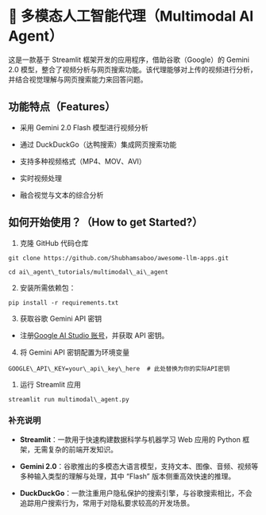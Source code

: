 # 🧬 多模态人工智能代理（Multimodal AI Agent）

这是一款基于 Streamlit 框架开发的应用程序，借助谷歌（Google）的 Gemini 2.0 模型，整合了视频分析与网页搜索功能。该代理能够对上传的视频进行分析，并结合视觉理解与网页搜索能力来回答问题。

## 功能特点（Features）

* 采用 Gemini 2.0 Flash 模型进行视频分析

* 通过 DuckDuckGo（达鸭搜索）集成网页搜索功能

* 支持多种视频格式（MP4、MOV、AVI）

* 实时视频处理

* 融合视觉与文本的综合分析

## 如何开始使用？（How to get Started?）

1. 克隆 GitHub 代码仓库

```
git clone https://github.com/Shubhamsaboo/awesome-llm-apps.git

cd ai\_agent\_tutorials/multimodal\_ai\_agent
```

2. 安装所需依赖包：

```
pip install -r requirements.txt
```
3. 获取谷歌 Gemini API 密钥

* 注册[Google AI Studio 账号](https://aistudio.google.com/apikey)，并获取 API 密钥。

4. 将 Gemini API 密钥配置为环境变量

```
GOOGLE\_API\_KEY=your\_api\_key\_here  # 此处替换为你的实际API密钥
```

1. 运行 Streamlit 应用

```
streamlit run multimodal\_agent.py
```

### 补充说明

* **Streamlit**：一款用于快速构建数据科学与机器学习 Web 应用的 Python 框架，无需复杂的前端开发知识。

* **Gemini 2.0**：谷歌推出的多模态大语言模型，支持文本、图像、音频、视频等多种输入类型的理解与处理，其中 “Flash” 版本侧重高效快速的推理。

* **DuckDuckGo**：一款注重用户隐私保护的搜索引擎，与谷歌搜索相比，不会追踪用户搜索行为，常用于对隐私要求较高的开发场景。
